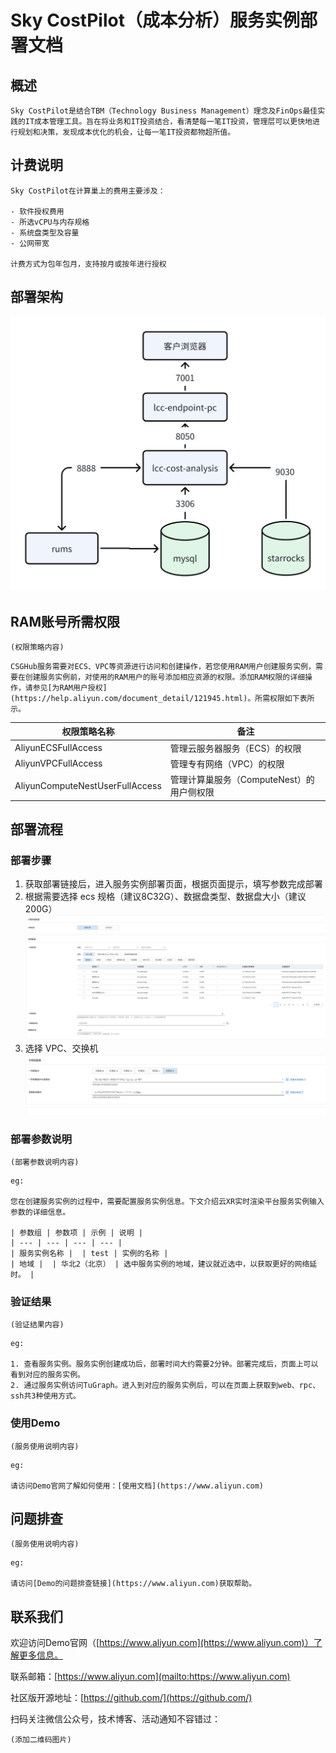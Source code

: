 # Sky CostPilot（成本分析）服务实例部署文档

## 概述

`Sky CostPilot是结合TBM（Technology Business Management）理念及FinOps最佳实践的IT成本管理工具。旨在将业务和IT投资结合，看清楚每一笔IT投资，管理层可以更快地进行规划和决策，发现成本优化的机会，让每一笔IT投资都物超所值。`


## 计费说明

```
Sky CostPilot在计算巢上的费用主要涉及：

- 软件授权费用
- 所选vCPU与内存规格
- 系统盘类型及容量
- 公网带宽

计费方式为包年包月，支持按月或按年进行授权
```

## 部署架构

![部署架构](./images/Sky-CostPilot_deployment.png)

## RAM账号所需权限

`(权限策略内容)`

```
CSGHub服务需要对ECS、VPC等资源进行访问和创建操作，若您使用RAM用户创建服务实例，需要在创建服务实例前，对使用的RAM用户的账号添加相应资源的权限。添加RAM权限的详细操作，请参见[为RAM用户授权](https://help.aliyun.com/document_detail/121945.html)。所需权限如下表所示。
```

| 权限策略名称 | 备注 |
| --- | --- |
| AliyunECSFullAccess | 管理云服务器服务（ECS）的权限 |
| AliyunVPCFullAccess | 管理专有网络（VPC）的权限 |
| AliyunComputeNestUserFullAccess | 管理计算巢服务（ComputeNest）的用户侧权限 |


## 部署流程

### 部署步骤

1. 获取部署链接后，进入服务实例部署页面，根据页面提示，填写参数完成部署
2. 根据需要选择 ecs 规格（建议8C32G）、数据盘类型、数据盘大小（建议200G）
![机型及磁盘规格选择](./images/机型及磁盘规格选择.png)
3. 选择 VPC、交换机
![ VPC及交换机选择](./images/vpc选择.png)

### 部署参数说明

`(部署参数说明内容)`

```
eg:

您在创建服务实例的过程中，需要配置服务实例信息。下文介绍云XR实时渲染平台服务实例输入参数的详细信息。

| 参数组 | 参数项 | 示例 | 说明 |
| --- | --- | --- | --- |
| 服务实例名称 |  | test | 实例的名称 |
| 地域 |  | 华北2（北京） | 选中服务实例的地域，建议就近选中，以获取更好的网络延时。 |
```

### 验证结果

`(验证结果内容)`

```
eg:

1. 查看服务实例。服务实例创建成功后，部署时间大约需要2分钟。部署完成后，页面上可以看到对应的服务实例。 
2. 通过服务实例访问TuGraph。进入到对应的服务实例后，可以在页面上获取到web、rpc、ssh共3种使用方式。
```

### 使用Demo

`(服务使用说明内容)`

```
eg:

请访问Demo官网了解如何使用：[使用文档](https://www.aliyun.com)
```

## 问题排查

`(服务使用说明内容)`

```
eg:

请访问[Demo的问题排查链接](https://www.aliyun.com)获取帮助。
```

## 联系我们

欢迎访问Demo官网（[https://www.aliyun.com](https://www.aliyun.com)）了解更多信息。

联系邮箱：[https://www.aliyun.com](mailto:https://www.aliyun.com)

社区版开源地址：[https://github.com/](https://github.com/)

扫码关注微信公众号，技术博客、活动通知不容错过：

`(添加二维码图片)`
